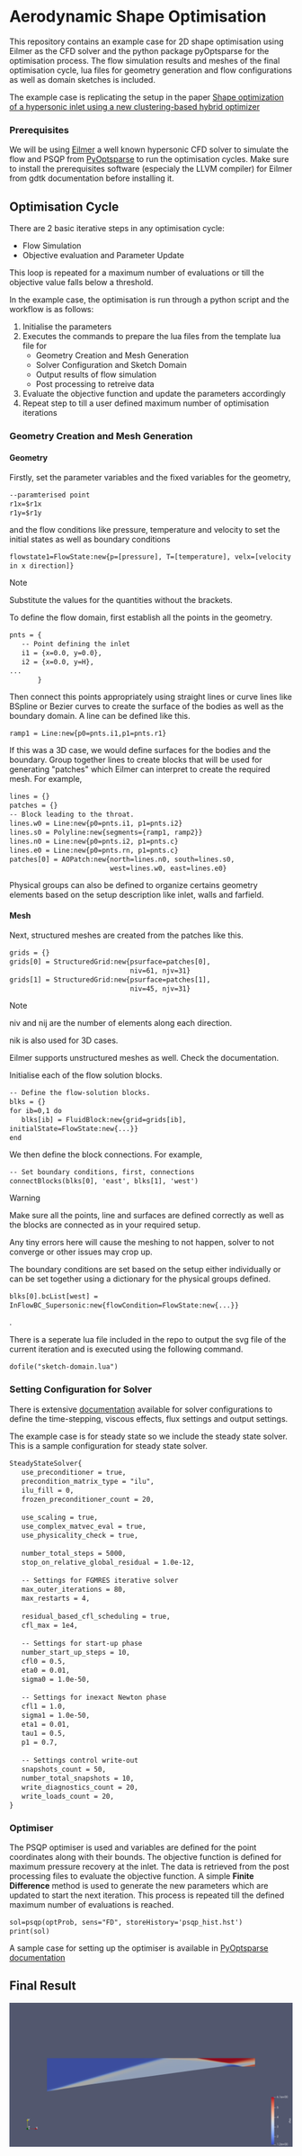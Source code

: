 # Aerodynamic Shape Optimisation
This repository contains an example case for 2D shape optimisation using Eilmer as the CFD solver and the python package pyOptsparse for the optimisation process. The flow simulation results and meshes of the final optimisation cycle, lua files for geometry generation and flow configurations as well as domain sketches is included.

The example case is replicating the setup in the paper [Shape optimization of a hypersonic inlet using a new clustering-based hybrid optimizer](https://arc.aiaa.org/doi/epdf/10.2514/6.2023-3055)

### Prerequisites
We will be using [Eilmer](https://github.com/gdtk-uq/gdtk?tab=readme-ov-file) a well known hypersonic CFD solver to simulate the flow and PSQP from [PyOptsparse](https://github.com/mdolab/pyoptsparse/blob/main/README.md) to run the optimisation cycles. Make sure to install the prerequisites software (especialy the LLVM compiler) for Eilmer from gdtk documentation before installing it.

## Optimisation Cycle 
There are 2 basic iterative steps in any optimisation cycle:
* Flow Simulation
* Objective evaluation and Parameter Update

This loop is repeated for a maximum number of evaluations or till the objective value falls below a threshold.


In the example case, the optimisation is run through a python script and the workflow is as follows:
1. Initialise the parameters
2. Executes the commands to prepare the lua files from the template lua file for
   - Geometry Creation and Mesh Generation
   - Solver Configuration and Sketch Domain
   - Output results of flow simulation
   - Post processing to retreive data
3. Evaluate the objective function and update the parameters accordingly
4. Repeat step to till a user defined maximum number of optimisation iterations


### Geometry Creation and Mesh Generation

#### Geometry
Firstly, set the parameter variables and the fixed variables for the geometry, 
```
--paramterised point
r1x=$r1x
r1y=$r1y
```
and the flow conditions like pressure, temperature and velocity to set the initial states as well as boundary conditions
```
flowstate1=FlowState:new{p=[pressure], T=[temperature], velx=[velocity in x direction]}
```
> [!NOTE]
> Substitute the values for the quantities without the brackets.


To define the flow domain, first establish all the points in the geometry. 
```
pnts = {
   -- Point defining the inlet
   i1 = {x=0.0, y=0.0},
   i2 = {x=0.0, y=H},
...
       }
```


Then connect this points appropriately using straight lines or curve lines like BSpline or Bezier curves to create the surface of the bodies as well as the boundary domain. A line can be defined like this.
```
ramp1 = Line:new{p0=pnts.i1,p1=pnts.r1}
```


If this was a 3D case, we would define surfaces for the bodies and the boundary. 
Group together lines to create blocks that will be used for generating "patches" which Eilmer can interpret to create the required mesh. For example,
```
lines = {}
patches = {}
-- Block leading to the throat.
lines.w0 = Line:new{p0=pnts.i1, p1=pnts.i2}
lines.s0 = Polyline:new{segments={ramp1, ramp2}}
lines.n0 = Line:new{p0=pnts.i2, p1=pnts.c}
lines.e0 = Line:new{p0=pnts.rn, p1=pnts.c}
patches[0] = AOPatch:new{north=lines.n0, south=lines.s0,
                         west=lines.w0, east=lines.e0}
```
Physical groups can also be defined to organize certains geometry elements based on the setup description like inlet, walls and farfield. 

#### Mesh
Next, structured meshes are created from the patches like this.
```
grids = {}
grids[0] = StructuredGrid:new{psurface=patches[0],
                              niv=61, njv=31}
grids[1] = StructuredGrid:new{psurface=patches[1],
                              niv=45, njv=31}
```
> [!NOTE]
> niv and nij are the number of elements along each direction.
> 
> nik is also used for 3D cases.
> 
> Eilmer supports unstructured meshes as well. Check the documentation.


Initialise each of the flow solution blocks.
```
-- Define the flow-solution blocks.
blks = {}
for ib=0,1 do
   blks[ib] = FluidBlock:new{grid=grids[ib], initialState=FlowState:new{...}}
end
```
We then define the block connections. For example, 
```
-- Set boundary conditions, first, connections
connectBlocks(blks[0], 'east', blks[1], 'west')
```
> [!WARNING]
> Make sure all the points, line and surfaces are defined correctly as well as the blocks are connected as in your required setup.
> 
> Any tiny errors here will cause the meshing to not happen, solver to not converge or other issues may crop up.



The boundary conditions are set based on the setup either individually or can be set together using a dictionary for the physical groups defined.
```
blks[0].bcList[west] = InFlowBC_Supersonic:new{flowCondition=FlowState:new{...}}
```
.


There is a seperate lua file included in the repo to output the svg file of the current iteration and is executed using the following command.
```
dofile("sketch-domain.lua")
```

### Setting Configuration for Solver

There is extensive [documentation](https://gdtk.uqcloud.net/docs/eilmer/eilmer-reference-manual/#_configuration_options) available for solver configurations to define the time-stepping, viscous effects, flux settings and output settings.

The example case is for steady state so we include the steady state solver. This is a sample configuration for steady state solver.
```
SteadyStateSolver{
   use_preconditioner = true,
   precondition_matrix_type = "ilu",
   ilu_fill = 0,
   frozen_preconditioner_count = 20,
   
   use_scaling = true,
   use_complex_matvec_eval = true,
   use_physicality_check = true,
   
   number_total_steps = 5000,
   stop_on_relative_global_residual = 1.0e-12,

   -- Settings for FGMRES iterative solver
   max_outer_iterations = 80,
   max_restarts = 4,

   residual_based_cfl_scheduling = true,
   cfl_max = 1e4,

   -- Settings for start-up phase
   number_start_up_steps = 10,
   cfl0 = 0.5,
   eta0 = 0.01,
   sigma0 = 1.0e-50,

   -- Settings for inexact Newton phase
   cfl1 = 1.0,
   sigma1 = 1.0e-50,
   eta1 = 0.01,
   tau1 = 0.5,
   p1 = 0.7,

   -- Settings control write-out
   snapshots_count = 50,
   number_total_snapshots = 10,
   write_diagnostics_count = 20,
   write_loads_count = 20,
}
```

### Optimiser
The PSQP optimiser is used and variables are defined for the point coordinates along with their bounds. The objective function is defined for maximum pressure recovery at the inlet. The data is retrieved from the post processing files to evaluate the objective function. A simple **Finite Difference** method is used to generate the new parameters which are updated to start the next iteration. This process is repeated till the defined maximum number of evaluations is reached.
```
sol=psqp(optProb, sens="FD", storeHistory='psqp_hist.hst')
print(sol)
 ```
A sample case for setting up the optimiser is available in [PyOptsparse documentation](https://mdolab-pyoptsparse.readthedocs-hosted.com/en/latest/quickstart.html)

## Final Result
![Final Optimised Inlet](https://github.com/abhx7/Aerodynamic-Shape-Optimisation/blob/main/Hypersonic%20Inlet%20-%201%20Parameter/rho-plot.png)
